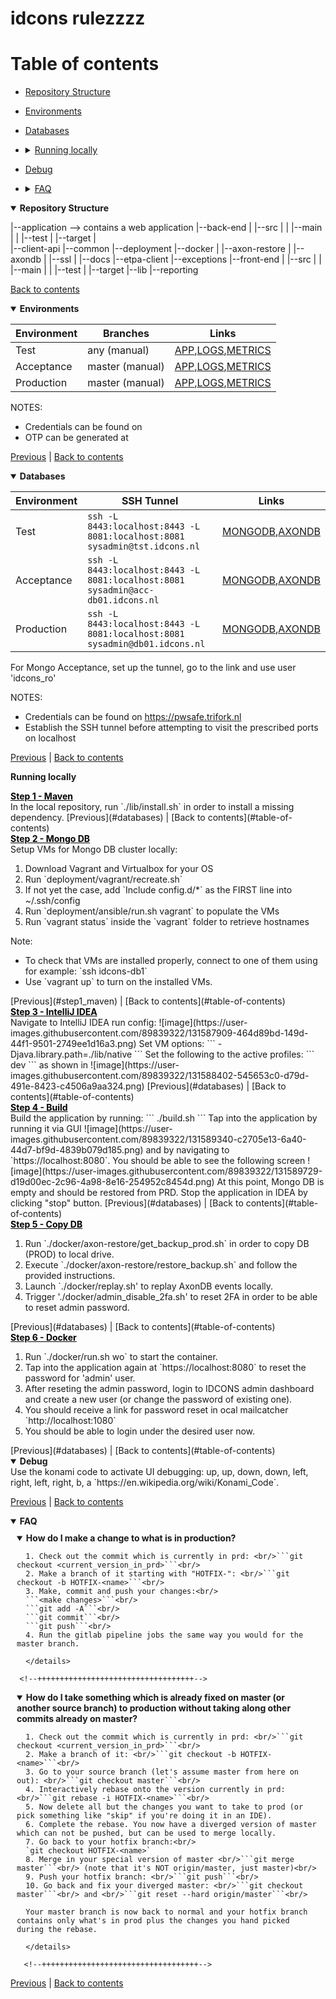 <link rel="stylesheet" href="https://abelovgit.github.io/tst/styles.css" />

# idcons rulezzzz

# Table of contents
* [Repository Structure](#repository-structure)
* [Environments](#environments)
* [Databases](#databases)
* <details markdown="1"> <summary> <a href="#running-locally"> Running locally </a> </summary> 
  
  * [Maven](#step1_maven) 
  * [Mongo DB](#step2_mongo)  
  * [IDEA](#step3_idea)
  * [Command Line](#command-line)
  * [Setup Initial Data](#setup-initial-data)
  * [Docker](#docker)
  * [Mail service](#mail-service)  
  
 </details>
 
* [Debug](#debug)
* <details markdown="1"> <summary> <a href="#faq"> FAQ </a> </summary>

   * [How do I make a change to what is in production?](#how-do-i-make-a-change-to-what-is-in-production)
   * [How do I take something which is already fixed on master (or another source branch) to production without taking along other commits already on master?](#how-do-i-take-something-which-is-already-fixed)
   
<!--    * [How to replay events](#how-to-replay-events)
   * [How to generate ETPA orders in ACC environment](#how-to-generate-etpa-orders-in-acc-environment)
   * [How to apply a quick fix in the NGINX config](#how-to-apply-a-quick-fix-in-the-nginx-config)
   * [How to copy data from ACC or PROD to your local laptop](#how-to-copy-data-from-acc-or-prod-to-your-local-laptop)
   * [How to connect to mongodb acc/prod read/write](#how-to-connect-to-mongodb-accprod-readwrite)
   * [How to connect to mongodb dev read/write](#how-to-connect-to-mongodb-dev-readwrite)
   * [How to connect to mongodb acc/prod read/write (2)](#how-to-connect-to-mongodb-accprod-readwrite-2)
   * [How to replace self signed certificates (For Mongodb nodes connection, WebApp to Mongodb connection & Manual operations connections)](#how-to-replace-self-signed-certificates-for-mongodb-nodes-connection-webapp-to-mongodb-connection--manual-operations-connections)
   * [How to replace client facing certificates from external certificate authority](#how-to-replace-client-facing-certificates-from-external-certificate-authority)
   * [How to replace Axon snapshot files](#how-to-replace-axon-snapshot-files)
   * [How to update OR-tools](#how-to-update-or-tools)
   * [How to analyse event handling performance](#how-to-analyse-event-handling-performance) -->
   
 </details>


<div id="repository-structure" class="tab-content">
<details open markdown="0">
<summary> <b> Repository Structure </b> </summary>

|--application --> contains a web application
|--back-end
|  |--src
|  |  |--main
|  |  |--test
|  |--target
|  
|--client-api
|--common
|--deployment
|--docker
|  |--axon-restore
|  |--axondb
|  |--ssl
|
|--docs
|--etpa-client
|--exceptions
|--front-end
|  |--src
|  |  |--main
|  |  |--test
|  |--target
|--lib
|--reporting

[Back to contents](#table-of-contents)

</details>

</div>

<!--++++++++++++++++++++++++++++++++++++++++++++++++++++++++++++++++++++++++++++++++++++++++++++++++++++++++++++++++++++++++++++++++++++++++++++++-->
<div id="environments" class="tab-content" markdown="1">
<details open markdown="1">
<summary> <b> Environments </b> </summary>
 
| Environment | Branches        | Links                                                                                                                              |
|-------------|-----------------|-------------------------------------------------------------------------------------------------------------------------------------|
| Test        | any (manual)    | [APP](https://tst.idcons.nl),[LOGS](https://tst.idcons.nl:5601),[METRICS](https://tst.idcons.nl:3000/)                              |
| Acceptance  | master (manual) | [APP](https://acc.idcons.nl),[LOGS](https://acc-monitoring.idcons.nl:5601),[METRICS](https://acc-monitoring.idcons.nl:3000/)        |
| Production  | master (manual) | [APP](https://idcons.nl),[LOGS](https://monitoring.idcons.nl:5601),[METRICS](https://monitoring.idcons.nl:3000/) 
 
NOTES: 
* Credentials can be found on [](https://pwsafe.trifork.nl)
* OTP can be generated at [](https://totp.danhersam.com/)

[Previous](#repository-structure) | [Back to contents](#table-of-contents)

</details>

</div>

<!--++++++++++++++++++++++++++++++++++++++++++++++++++++++++++++++++++++++++++++++++++++++++++++++++++++++++++++++++++++++++++++++++++++++++++++++-->
<div id="databases" class="tab-content" markdown="1">
<details open markdown="1">
<summary> <b> Databases </b> </summary>

| Environment | SSH Tunnel                                                                       | Links                                                                |
|-------------|----------------------------------------------------------------------------------|----------------------------------------------------------------------|
| Test        | `ssh -L 8443:localhost:8443 -L 8081:localhost:8081 sysadmin@tst.idcons.nl`       | [MONGODB](https://localhost:8081/),[AXONDB](https://localhost:8443/) |
| Acceptance  | `ssh -L 8443:localhost:8443 -L 8081:localhost:8081 sysadmin@acc-db01.idcons.nl`  | [MONGODB](https://localhost:8081/),[AXONDB](https://localhost:8443/) |  
| Production  | `ssh -L 8443:localhost:8443 -L 8081:localhost:8081 sysadmin@db01.idcons.nl`      | [MONGODB](https://localhost:8081/),[AXONDB](https://localhost:8443/) |

For Mongo Acceptance, set up the tunnel, go to the link and use user 'idcons_ro' 

NOTES: 
* Credentials can be found on https://pwsafe.trifork.nl
* Establish the SSH tunnel before attempting to visit the prescribed ports on localhost

[Previous](#environments) | [Back to contents](#table-of-contents)

</details>

</div>

<!--++++++++++++++++++++++++++++++++++++++++++++++++++++++++++++++++++++++++++++++++++++++++++++++++++++++++++++++++++++++++++++++++++++++++++++++-->
<!-- <div id="running-locally" class="tab-content"> -->
<!-- <details open>
<summary> <b> Running locally </b> </summary>  -->
  
  <p> <b> Running locally </b> </p>
 
<!-- <div class="tabbed-area adjacent" markdown="1">
   <div id="box-thirteen" markdown="1">
   
      #### Maven
       Before building with Maven you need to add the missing dependency to the local repository:
       ```
       ./lib/install.sh
       ```
   </div>
 
   <div id="box-fourteen" markdown="1">
   <p>Feugiat vitae, ultricies eget, tempor sit amet, ante. Donec eu libero sit amet quam egestas semper. Aenean ultricies mi vitae est. Mauris placerat eleifend leo. Quisque sit amet est et sapien ullamcorper pharetra. Vestibulum erat wisi, condimentum sed, commodo vitae, ornare sit amet, wisi. Aenean fermentum, elit eget tincidunt condimentum, eros ipsum rutrum orci, sagittis tempus lacus enim ac dui. Donec non enim in turpis pulvinar facilisis. Ut felis. Praesent dapibus, neque id cursus faucibus, tortor neque egestas augue, eu vulputate magna eros eu erat. Aliquam erat volutpat. Nam dui mi, tincidunt quis, accumsan porttitor, facilisis luctus, metus</p>
   </div>
 
   <ul class="tabs group">
    <li><a href="#box-thirteen">Step 1</a></li>
   <li><a href="#box-fourteen">Step 2</a></li>
   </ul>
</div> -->
 

<div class="w3c">
   <div id="step1_maven">
      <a href="#step1_maven" style="color: black;"> <b> Step 1 - Maven </b> </a>
      <div>
       In the local repository, run `./lib/install.sh` in order to install a missing dependency.
        [Previous](#databases) | [Back to contents](#table-of-contents)     
      </div>
   </div>

   <div id="step2_mongo">
      <a href="#step2_mongo" style="color: black;"> <b> Step 2 - Mongo DB </b> </a>
      <div>
         Setup VMs for Mongo DB cluster locally:     
       <ol>
           <li> Download Vagrant and Virtualbox for your OS </li>
           <li> Run `deployment/vagrant/recreate.sh` </li>
           <li> If not yet the case, add `Include config.d/*` as the FIRST line into ~/.ssh/config </li>
           <li> Run `deployment/ansible/run.sh vagrant` to populate the VMs </li>
           <li> Run `vagrant status` inside the `vagrant` folder to retrieve hostnames </li>
       </ol>
          Note: 
       <ul>
           <li> To check that VMs are installed properly, connect to one of them using for example: `ssh idcons-db1` </li>
           <li> Use `vagrant up` to turn on the installed VMs. </li>
       </ul> 
       [Previous](#step1_maven) | [Back to contents](#table-of-contents)  
      </div>
   </div>
 
   <div id="step3_idea">
      <a href="#step3_idea" style="color: black;"> <b> Step 3 - IntelliJ IDEA </b> </a>
      <div>
         Navigate to IntelliJ IDEA run config:
         ![image](https://user-images.githubusercontent.com/89839322/131587909-464d89bd-149d-44f1-9501-2749ee1d16a3.png)
        Set VM options:     
         ```
         -Djava.library.path=./lib/native
         ```
         Set the following to the active profiles:
         ```
         dev
         ```
       as shown in 
       ![image](https://user-images.githubusercontent.com/89839322/131588402-545653c0-d79d-491e-8423-c4506a9aa324.png)
        [Previous](#databases) | [Back to contents](#table-of-contents)     
      </div>
   </div> 
 
   <div id="step4_build">
      <a href="#step4_build" style="color: black;"> <b> Step 4 - Build </b> </a>
      <div>
       Build the application by running:
        ```
        ./build.sh
        ```
       Tap into the application by running it via GUI
       ![image](https://user-images.githubusercontent.com/89839322/131589340-c2705e13-6a40-44d7-bf9d-4839b079d185.png)
       and by navigating to `https://localhost:8080`.
       You should be able to see the following screen
       ![image](https://user-images.githubusercontent.com/89839322/131589729-d19d00ec-2c96-4a98-8e16-254952c8454d.png)
       At this point, Mongo DB is empty and should be restored from PRD. Stop the application in IDEA by clicking "stop" button.
        [Previous](#databases) | [Back to contents](#table-of-contents)     
      </div>
   </div> 
 
   <div id="step5_copy_db">
      <a href="#step5_copy_db" style="color: black;"> <b> Step 5 - Copy DB </b> </a>
      <div>
      <ol>
       <li> Run `./docker/axon-restore/get_backup_prod.sh` in order to copy DB (PROD) to local drive.</li>
       <li> Execute `./docker/axon-restore/restore_backup.sh` and follow the provided instructions.</li>   
       <li> Launch `./docker/replay.sh' to replay AxonDB events locally.</li>
       <li> Trigger './docker/admin_disable_2fa.sh' to reset 2FA in order to be able to reset admin password.</li>
       </ol>
        [Previous](#databases) | [Back to contents](#table-of-contents)         
      </div>
   </div> 
 
   <div id="step6_docker">
      <a href="#step6_docker" style="color: black;"> <b> Step 6 - Docker </b> </a>
      <div>
      <ol>
       <li> Run `./docker/run.sh wo` to start the container.</li>
       <li> Tap into the application again at `https://localhost:8080` to reset the password for 'admin' user.</li>   
       <li> After reseting the admin password, login to IDCONS admin dashboard and create a new user (or change the password of existing one).</li>  
       <li> You should receive a link for password reset in ocal mailcatcher `http://localhost:1080`</li> 
       <li> You should be able to login under the desired user now.</li>  
       </ol>
        [Previous](#databases) | [Back to contents](#table-of-contents)         
      </div>
   </div>  
  
</div>

<!-- </details> -->

<!-- </div>  -->

<!--++++++++++++++++++++++++++++++++++++++++++++++++++++++++++++++++++++++++++++++++++++++++++++++++++++++++++++++++++++++++++++++++++++++++++++++-->

<div id="debug" class="tab-content" markdown="1">
<details open markdown="1">
<summary> <b> Debug </b> </summary>
Use the konami code to activate UI debugging: up, up, down, down, left, right, left, right, b, a `https://en.wikipedia.org/wiki/Konami_Code`.

[Previous](#running-locally) | [Back to contents](#table-of-contents)

</details>

</div>

<!--++++++++++++++++++++++++++++++++++++++++++++++++++++++++++++++++++++++++++++++++++++++++++++++++++++++++++++++++++++++++++++++++++++++++++++++-->

<div id="faq" class="tab-content" markdown="1">
<details open markdown="1">
<summary> <b> FAQ </b> </summary>

  <div style="margin: 10px;">
      <details  open id="how-do-i-make-a-change-to-what-is-in-production">
      <summary> <b> How do I make a change to what is in production? </b> </summary>

      1. Check out the commit which is currently in prd: <br/>```git checkout <current_version_in_prd>```<br/>
      2. Make a branch of it starting with "HOTFIX-": <br/>```git checkout -b HOTFIX-<name>```<br/>
      3. Make, commit and push your changes:<br/>
      ```<make changes>```<br/>
      ```git add -A```<br/>
      ```git commit```<br/>
      ```git push```<br/>
      4. Run the gitlab pipeline jobs the same way you would for the master branch.

      </details>
        
  </div>
      
      <!--+++++++++++++++++++++++++++++++++++-->
  <div style="margin: 10px;">
      <details  open id="how-do-i-take-something-which-is-already-fixed">
      <summary> <b> How do I take something which is already fixed on master (or another source branch) to production without taking along other commits already on master? </b> </summary>

      1. Check out the commit which is currently in prd: <br/>```git checkout <current_version_in_prd>```<br/>
      2. Make a branch of it: <br/>```git checkout -b HOTFIX-<name>```<br/>
      3. Go to your source branch (let's assume master from here on out): <br/>```git checkout master```<br/>
      4. Interactively rebase onto the version currently in prd: <br/>```git rebase -i HOTFIX-<name>```<br/>
      5. Now delete all but the changes you want to take to prod (or pick something like "skip" if you're doing it in an IDE).
      6. Complete the rebase. You now have a diverged version of master which can not be pushed, but can be used to merge locally.
      7. Go back to your hotfix branch:<br/>
      `git checkout HOTFIX-<name>`
      8. Merge in your special version of master <br/>```git merge master```<br/> (note that it's NOT origin/master, just master)<br/>
      9. Push your hotfix branch: <br/>```git push```<br/>
      10. Go back and fix your diverged master: <br/>```git checkout master```<br/> and <br/>```git reset --hard origin/master```<br/>

      Your master branch is now back to normal and your hotfix branch contains only what's in prod plus the changes you hand picked during the rebase.
      
      </details>   
        
  </div>        
      
       <!--+++++++++++++++++++++++++++++++++++-->

[Previous](#debug) | [Back to contents](#table-of-contents)

</details>

</div>
